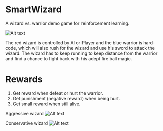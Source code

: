 # SmartWizard
A wizard vs. warrior demo game for reinforcement learning.

![Alt text](https://github.com/bugtheta/SmartWizard/Screenshots/figure_0.png)

The red wizard is controlled by AI or Player and the blue warrior is hard-code, which will also rush for the wizard and use his sword to attack the wizard. The wizard has to keep running to keep distance from the warrior and find a chance to fight back with his adept fire ball magic.

# Rewards
1. Get reward when defeat or hurt the warrior.
2. Get punishment (negative reward) when being hurt.
3. Get small reward when still alive.

Aggressive wizard
![Alt text](https://github.com/bugtheta/SmartWizard/Screenshots/aggressive_wizard.gif)


Conservative wizard
![Alt text](https://github.com/bugtheta/SmartWizard/Screenshots/conservative_wizard.gif)



